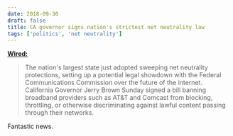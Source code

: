 ```yaml
---
date: 2018-09-30
draft: false
title: CA governor signs nation's strictest net neutrality law
tags: ['politics', 'net neutrality']
---
```


**[Wired:](https://www.wired.com/story/california-governor-signs-nations-toughest-net-neutrality-law/)**

> The nation's largest state just adopted sweeping net neutrality protections, setting up a potential legal showdown with the Federal Communications Commission over the future of the internet. California Governor Jerry Brown Sunday signed a bill banning broadband providers such as AT&T and Comcast from blocking, throttling, or otherwise discriminating against lawful content passing through their networks.

Fantastic news.<!-- excerpt -->
